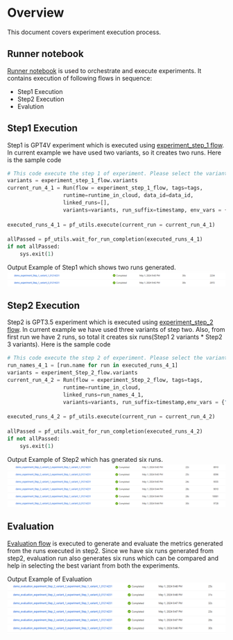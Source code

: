 # Overview
This document covers experiment execution process.

## Runner notebook
[Runner notebook](../keyword_correctness/runner.ipynb) is used to orchestrate and execute experiments. It contains execution of following flows in sequence:
*   Step1 Execution
*   Step2 Execution
*   Evalution

## Step1 Execution
Step1 is GPT4V experiment which is executed using [experiment_step_1 flow](../keyword_correctness/flows/experiment_step_1/). In current example we have used two variants, so it creates two runs. Here is the sample code 

```py
# This code execute the step 1 of experiment. Please select the variants you want to run
variants = experiment_step_1_flow.variants
current_run_4_1 = Run(flow = experiment_step_1_flow, tags=tags, 
                  runtime=runtime_in_cloud, data_id=data_id, 
                  linked_runs=[],
                  variants=variants, run_suffix=timestamp, env_vars = {"PF_WORKER_COUNT": "5"})

executed_runs_4_1 = pf_utils.execute(current_run = current_run_4_1)

allPassed = pf_utils.wait_for_run_completion(executed_runs_4_1)
if not allPassed:
    sys.exit(1)
```
Output Example of Step1 which shows two runs generated.
![Step1 Output Example](../docs/images/step1_output.png)


## Step2 Execution
Step2 is GPT3.5 experiment which is executed using [experiment_step_2 flow](../keyword_correctness/flows/experiment_step_2/). In current example we have used three variants of step two. Also, from first run we have 2 runs, so total it creates six runs(Step1 2 variants * Step2 3 variants). Here is the sample code 

```py
# This code execute the step 2 of experiment. Please select the variants you want to run and the linked runs from step 1
run_names_4_1 = [run.name for run in executed_runs_4_1]
variants = experiment_Step_2_flow.variants
current_run_4_2 = Run(flow = experiment_Step_2_flow, tags=tags, 
                  runtime=runtime_in_cloud,
                  linked_runs=run_names_4_1,
                  variants=variants, run_suffix=timestamp,env_vars = {"PF_WORKER_COUNT": "5"})

executed_runs_4_2 = pf_utils.execute(current_run = current_run_4_2)

allPassed = pf_utils.wait_for_run_completion(executed_runs_4_2)
if not allPassed:
    sys.exit(1)
```

Output Example of Step2 which has gnerated six runs.
![Step1 Output Example](../docs/images/step2_output.png)

## Evaluation
[Evaluation flow](../keyword_correctness/flows/evaluation/) is executed to generate and evaluate the metrics generated from the runs executed in step2. Since we have six runs generated from step2, evaluation run also generates six runs which can be compared and help in selecting the best variant from both the experiments.

Output Example of Evaluation
![Evaluation Output Example](../docs/images/evaluation_output.png)
